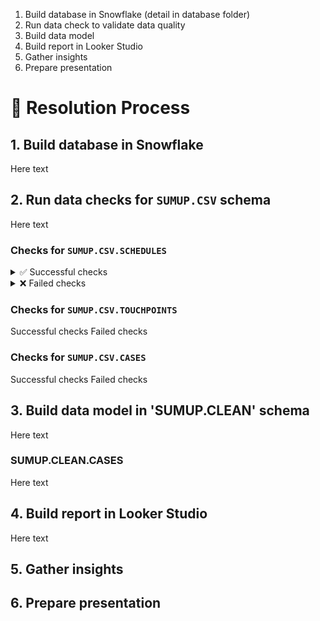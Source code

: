 1. Build database in Snowflake (detail in database folder)
2. Run data check to validate data quality
3. Build data model
4. Build report in Looker Studio
5. Gather insights
6. Prepare presentation


# 🚶 Resolution Process

## 1. Build database in Snowflake
Here text

## 2. Run data checks for <code>SUMUP.CSV</code> schema
Here text

### Checks for <code>SUMUP.CSV.SCHEDULES</code>
<details> 
  <summary>✅ Successful checks</summary>
 ```sql
 select * from prod
    
  </code> 
</details>

<details> 
  <summary>❌ Failed checks</summary>
</details>


### Checks for <code>SUMUP.CSV.TOUCHPOINTS</code>
Successful checks
Failed checks

### Checks for <code>SUMUP.CSV.CASES</code>
Successful checks
Failed checks

## 3. Build data model in 'SUMUP.CLEAN' schema
Here text

### SUMUP.CLEAN.CASES
Here text

## 4. Build report in Looker Studio
Here text

## 5. Gather insights

## 6. Prepare presentation

